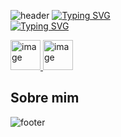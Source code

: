 ![header](https://capsule-render.vercel.app/api?type=venom&height=300&color=F79D37FF&text=System.out.println("Olá%20Mundo");&reversal=false&textBg=false&fontColor=ffffff&animation=fadeIn&desc=@jotathedev&fontSize=50)
[![Typing SVG](https://readme-typing-svg.demolab.com?font=Press+Start+2P&size=10&pause=1000&color=F79D37&center=&vCenter=&width=435&lines=Dev+que+ama+jogos%2C+m%C3%BAsica%2C+animes+e...+Java)](https://git.io/typing-svg)  
[![Typing SVG](https://readme-typing-svg.demolab.com?font=Press+Start+2P&size=10&duration=12000&repeat=false&pause=1000&color=00ACF0&center=&vCenter=&width=435&lines=Me+encontre+em%3A)](https://git.io/typing-svg)  

<a href="https://www.instagram.com/jotapeekkj/">
  <img width="48" height="48" alt="image" src="https://github.com/user-attachments/assets/e594de76-0e9f-4965-9b66-e5735c8780c1">
</a>
<a href="https://www.linkedin.com/in/jotapefaustt/">
  <img width="48" height="48" alt="image" src="https://github.com/user-attachments/assets/638c0ae6-467f-400d-9dc3-5f18b4469520" />
</a>

## Sobre mim

![footer](https://capsule-render.vercel.app/api?type=venom&height=300&color=00ACF0&text=System.out.printLn(%22Volte%20Sempre);&reversal=false&textBg=false&fontColor=ffffff&animation=fadeIn&fontSize=50&section=footer)
